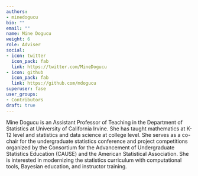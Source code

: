 ```yaml
---
authors:
- minedogucu
bio: ""
email: ""
name: Mine Dogucu
weight: 6
role: Adviser
social:
- icon: twitter
  icon_pack: fab
  link: https://twitter.com/MineDogucu
- icon: github
  icon_pack: fab
  link: https://github.com/mdogucu
superuser: fase
user_groups:
- Contributors
draft: true
---
```


Mine Dogucu is an Assistant Professor of Teaching in the Department of Statistics at University of California Irvine. She has taught mathematics at K-12 level and statistics and data science at college level. She serves as a co-chair for the undergraduate statistics conference and project competitions organized by the Consortium for the Advancement of Undergraduate Statistics Education (CAUSE) and the American Statistical Association. She is interested in modernizing the statistics curriculum with computational tools, Bayesian education, and instructor training. 
